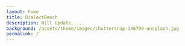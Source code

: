 ```yaml
---
layout: home
title: DialectBench
description: Will Update.....
background: /assets/theme/images/chuttersnap-146799-unsplash.jpg
permalink: /
---
```




